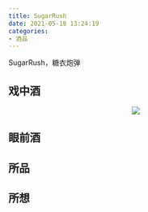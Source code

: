 ```yaml
---
title: SugarRush
date: 2021-05-18 13:24:19
categories:
- 酒品
---
```


SugarRush，糖衣炮弹

<!-- more -->

## 戏中酒
<div align=center>
<img src="https://imagehost-1304293966.cos.ap-guangzhou.myqcloud.com/Post/SRinfo.png" border="0" style="zoom:100%;" /></a>
</div>

## 眼前酒

## 所品

## 所想
